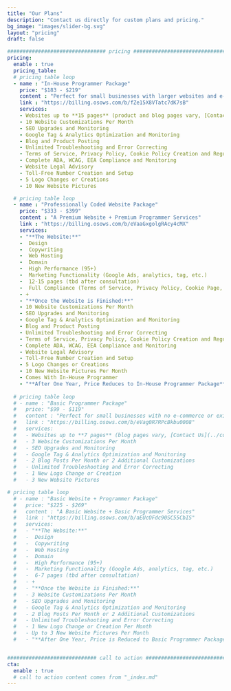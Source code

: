```yaml
---
title: "Our Plans"
description: "Contact us directly for custom plans and pricing."
bg_image: "images/slider-bg.svg"
layout: "pricing"
draft: false

################################ pricing ################################
pricing:
  enable : true
  pricing_table:
  # pricing table loop
  - name : "In-House Programmer Package"
    price: "$183 - $219"
    content : "Perfect for small businesses with larger websites and e-commerce."
    link : "https://billing.osows.com/b/fZe15X8VTatc7dK7sB"
    services:
    - Websites up to **15 pages** (product and blog pages vary, [Contact Us](../contact/) with questions)
    - 10 Website Customizations Per Month
    - SEO Upgrades and Monitoring
    - Google Tag & Analytics Optimization and Monitoring
    - Blog and Product Posting
    - Unlimited Troubleshooting and Error Correcting
    - Terms of Service, Privacy Policy, Cookie Policy Creation and Regulation
    - Complete ADA, WCAG, EEA Compliance and Monitoring
    - Website Legal Advisory
    - Toll-Free Number Creation and Setup
    - 5 Logo Changes or Creations
    - 10 New Website Pictures

  # pricing table loop
  - name : "Professionally Coded Website Package"
    price: "$333 - $399"
    content : "A Premium Website + Premium Programmer Services"
    link : "https://billing.osows.com/b/eVaaGxgolgRAcy4cMX"
    services:
    - "**The Website:**"
    -  Design
    -  Copywriting
    -  Web Hosting
    -  Domain
    -  High Performance (95+)
    -  Marketing Functionality (Google Ads, analytics, tag, etc.)
    -  12-15 pages (tbd after consultation)
    -  Full Compliance (Terms of Service, Privacy Policy, Cookie Page, ADA, WCAG, EEA, etc.)
    - +
    - "**Once the Website is Finished:**"
    - 10 Website Customizations Per Month
    - SEO Upgrades and Monitoring
    - Google Tag & Analytics Optimization and Monitoring
    - Blog and Product Posting
    - Unlimited Troubleshooting and Error Correcting
    - Terms of Service, Privacy Policy, Cookie Policy Creation and Regulation
    - Complete ADA, WCAG, EEA Compliance and Monitoring
    - Website Legal Advisory
    - Toll-Free Number Creation and Setup
    - 5 Logo Changes or Creations
    - 10 New Website Pictures Per Month
    - Comes With In-House Programmer
    - "**After One Year, Price Reduces to In-House Programmer Package**"
    
  # pricing table loop
  # - name : "Basic Programmer Package"
  #   price: "$99 - $119"
  #   content : "Perfect for small businesses with no e-commerce or existing Shopify, Wix, and Wordpress type websites."
  #   link : "https://billing.osows.com/b/eVag0R7RPcBkbu0008"
  #   services:
  #   - Websites up to **7 pages** (blog pages vary, [Contact Us](../contact/) with questions)
  #   - 3 Website Customizations Per Month
  #   - SEO Upgrades and Monitoring
  #   - Google Tag & Analytics Optimization and Monitoring
  #   - 2 Blog Posts Per Month or 2 Additional Customizations
  #   - Unlimited Troubleshooting and Error Correcting
  #   - 1 New Logo Change or Creation
  #   - 3 New Website Pictures

# pricing table loop
  # - name : "Basic Website + Programmer Package"
  #   price: "$225 - $269"
  #   content : "A Basic Website + Basic Programmer Services"
  #   link : "https://billing.osows.com/b/aEUcOFdc90SC55CbIS"
  #   services:
  #   - "**The Website:**"
  #   -  Design
  #   -  Copywriting
  #   -  Web Hosting
  #   -  Domain
  #   -  High Performance (95+)
  #   -  Marketing Functionality (Google Ads, analytics, tag, etc.)
  #   -  6-7 pages (tbd after consultation)
  #   - +
  #   - "**Once the Website is Finished:**"
  #   - 3 Website Customizations Per Month
  #   - SEO Upgrades and Monitoring
  #   - Google Tag & Analytics Optimization and Monitoring
  #   - 2 Blog Posts Per Month or 2 Additional Customizations
  #   - Unlimited Troubleshooting and Error Correcting
  #   - 1 New Logo Change or Creation Per Month
  #   - Up to 3 New Website Pictures Per Month
  #   - "**After One Year, Price is Reduced to Basic Programmer Package Pricing**"


############################# call to action #################################
cta:
  enable : true
  # call to action content comes from "_index.md"
---
```


<script async src="https://js.stripe.com/v3/pricing-table.js"></script>
<stripe-pricing-table pricing-table-id="prctbl_1O7oreH3lifquiGEXpm7OOEk"
publishable-key="pk_live_51O0n53H3lifquiGE8rXzIbU9a1DTm0Up2Wcv4TLeQfGCUjLqi9UzR3B8YNQNJWzW88Up63XHX7VXlrJF6xtVie8Q005tB9yDlP">
</stripe-pricing-table>